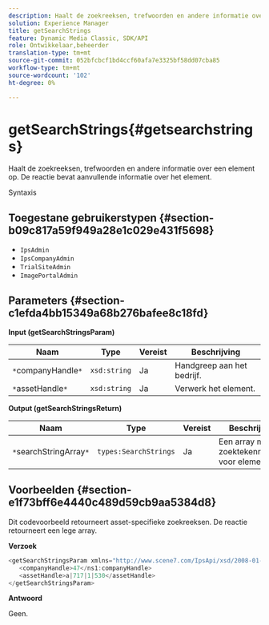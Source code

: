 ```yaml
---
description: Haalt de zoekreeksen, trefwoorden en andere informatie over een element op. De reactie bevat aanvullende informatie over het element.
solution: Experience Manager
title: getSearchStrings
feature: Dynamic Media Classic, SDK/API
role: Ontwikkelaar,beheerder
translation-type: tm+mt
source-git-commit: 052bfcbcf1bd4ccf60afa7e3325bf58dd07cba85
workflow-type: tm+mt
source-wordcount: '102'
ht-degree: 0%

---
```



# getSearchStrings{#getsearchstrings}

Haalt de zoekreeksen, trefwoorden en andere informatie over een element op. De reactie bevat aanvullende informatie over het element.

Syntaxis

## Toegestane gebruikerstypen {#section-b09c817a59f949a28e1c029e431f5698}

* `IpsAdmin`
* `IpsCompanyAdmin`
* `TrialSiteAdmin`
* `ImagePortalAdmin`

## Parameters {#section-c1efda4bb15349a68b276bafee8c18fd}

**Input (getSearchStringsParam)**

| Naam | Type | Vereist | Beschrijving |
|---|---|---|---|
| `*`companyHandle`*` | `xsd:string` | Ja | Handgreep aan het bedrijf. |
| `*`assetHandle`*` | `xsd:string` | Ja | Verwerk het element. |

**Output (getSearchStringsReturn)**

| Naam | Type | Vereist | Beschrijving |
|---|---|---|---|
| `*`searchStringArray`*` | `types:SearchStrings` | Ja | Een array met zoektekenreeksen voor elementen. |

## Voorbeelden {#section-e1f73bff6e4440c489d59cb9aa5384d8}

Dit codevoorbeeld retourneert asset-specifieke zoekreeksen. De reactie retourneert een lege array.

**Verzoek**

```java
<getSearchStringsParam xmlns="http://www.scene7.com/IpsApi/xsd/2008-01-15">
   <companyHandle>47</ns1:companyHandle>
   <assetHandle>a|717|1|530</assetHandle>
</getSearchStringsParam>
```

**Antwoord**

Geen.
